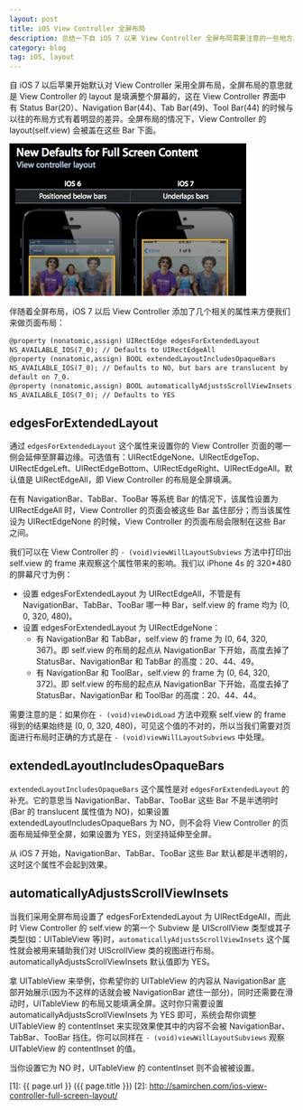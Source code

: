 ```yaml
---
layout: post
title: iOS View Controller 全屏布局 
description: 总结一下自 iOS 7 以来 View Controller 全屏布局需要注意的一些地方。
category: blog
tag: iOS, layout
---
```


自 iOS 7 以后苹果开始默认对 View Controller 采用全屏布局，全屏布局的意思就是 View Controller 的 layout 是填满整个屏幕的，这在 View Controller 界面中有 Status Bar(20）、Navigation Bar(44)、Tab Bar(49)、Tool Bar(44) 的时候与以往的布局方式有着明显的差异。全屏布局的情况下，View Controller 的 layout(self.view) 会被盖在这些 Bar 下面。

![image](../../images/ios-view-controller-full-screen-layout/full-screen-layout.jpg)



伴随着全屏布局，iOS 7 以后 View Controller 添加了几个相关的属性来方便我们来做页面布局：


	@property (nonatomic,assign) UIRectEdge edgesForExtendedLayout NS_AVAILABLE_IOS(7_0); // Defaults to UIRectEdgeAll
	@property (nonatomic,assign) BOOL extendedLayoutIncludesOpaqueBars NS_AVAILABLE_IOS(7_0); // Defaults to NO, but bars are translucent by default on 7_0.  
	@property (nonatomic,assign) BOOL automaticallyAdjustsScrollViewInsets NS_AVAILABLE_IOS(7_0); // Defaults to YES


## edgesForExtendedLayout


通过 `edgesForExtendedLayout` 这个属性来设置你的 View Controller 页面的哪一侧会延伸至屏幕边缘。可选值有：UIRectEdgeNone、UIRectEdgeTop、UIRectEdgeLeft、UIRectEdgeBottom、UIRectEdgeRight、UIRectEdgeAll。默认值是 UIRectEdgeAll，即 View Controller 的布局是全屏填满。

在有 NavigationBar、TabBar、TooBar 等系统 Bar 的情况下，该属性设置为 UIRectEdgeAll 时，View Controller 的页面会被这些 Bar 盖住部分；而当该属性设为 UIRectEdgeNone 的时候，View Controller 的页面布局会限制在这些 Bar 之间。

我们可以在 View Controller 的 `- (void)viewWillLayoutSubviews` 方法中打印出 self.view 的 frame 来观察这个属性带来的影响。我们以 iPhone 4s 的 320*480 的屏幕尺寸为例：

- 设置 edgesForExtendedLayout 为 UIRectEdgeAll，不管是有 NavigationBar、TabBar、TooBar 哪一种 Bar，self.view 的 frame 均为 (0, 0, 320, 480)。
- 设置 edgesForExtendedLayout 为 UIRectEdgeNone：
	- 有 NavigationBar 和 TabBar，self.view 的 frame 为 (0, 64, 320, 367)。即 self.view 的布局的起点从 NavigationBar 下开始，高度去掉了 StatusBar、NavigationBar 和 TabBar 的高度：20、44、49。
	- 有 NavigationBar 和 ToolBar，self.view 的 frame 为 (0, 64, 320, 372)。即 self.view 的布局的起点从 NavigationBar 下开始，高度去掉了 StatusBar、NavigationBar 和 ToolBar 的高度：20、44、44。

需要注意的是：如果你在 `- (void)viewDidLoad` 方法中观察 self.view 的 frame 得到的结果始终是 (0, 0, 320, 480)，可见这个值的不对的，所以当我们需要对页面进行布局时正确的方式是在 `- (void)viewWillLayoutSubviews` 中处理。



## extendedLayoutIncludesOpaqueBars


`extendedLayoutIncludesOpaqueBars` 这个属性是对 `edgesForExtendedLayout` 的补充。它的意思当 NavigationBar、TabBar、TooBar 这些 Bar 不是半透明时(Bar 的 translucent 属性值为 NO)，如果设置 extendedLayoutIncludesOpaqueBars 为 NO，则不会将 View Controller 的页面布局延伸至全屏，如果设置为 YES，则坚持延伸至全屏。

从 iOS 7 开始，NavigationBar、TabBar、TooBar 这些 Bar 默认都是半透明的，这时这个属性不会起到效果。



## automaticallyAdjustsScrollViewInsets


当我们采用全屏布局设置了 edgesForExtendedLayout 为 UIRectEdgeAll，而此时 View Controller 的 self.view 的第一个 Subview 是 UIScrollView 类型或其子类型(如：UITableView 等)时，`automaticallyAdjustsScrollViewInsets` 这个属性就会被用来辅助我们对 UIScrollView 类的视图进行布局。automaticallyAdjustsScrollViewInsets 默认值即为 YES。

拿 UITableView 来举例，你希望你的 UITableView 的内容从 NavigationBar 底部开始展示(因为不这样的话就会被 NavigationBar 遮住一部分)，同时还需要在滑动时，UITableView 的布局又能填满全屏。这时你只需要设置 automaticallyAdjustsScrollViewInsets 为 YES 即可，系统会帮你调整 UITableView 的 contentInset 来实现效果使其中的内容不会被 NavigationBar、TabBar、TooBar 挡住。你可以同样在 `- (void)viewWillLayoutSubviews` 观察 UITableView 的 contentInset 的值。

当你设置它为 NO 时，UITableView 的 contentInset 则不会被被设置。








[SamirChen]: http://www.samirchen.com "SamirChen"
[1]: {{ page.url }} ({{ page.title }})
[2]: http://samirchen.com/ios-view-controller-full-screen-layout/
